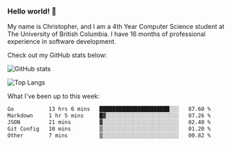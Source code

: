 ### Hello world! 👋
My name is Christopher, and I am a 4th Year Computer Science student at The University of British Columbia. I have 16 months of professional experience in software development.


Check out my GitHub stats below: 

![GitHub stats](https://github-readme-stats-chrishadrian.vercel.app/api?username=chrishadrian&hide=contribs,issues&count_private=true&show_icons=true&theme=tokyonight)

![Top Langs](https://github-readme-stats-chrishadrian.vercel.app/api/top-langs/?username=chrishadrian&exclude_repo=prodify,cpsc221&layout=compact&theme=tokyonight&langs_count=4)

What I've been up to this week:
<!--START_SECTION:waka-->

```txt
Go           13 hrs 6 mins   ██████████████████████░░░   87.60 %
Markdown     1 hr 5 mins     █▓░░░░░░░░░░░░░░░░░░░░░░░   07.26 %
JSON         21 mins         ▓░░░░░░░░░░░░░░░░░░░░░░░░   02.40 %
Git Config   10 mins         ▒░░░░░░░░░░░░░░░░░░░░░░░░   01.20 %
Other        7 mins          ▒░░░░░░░░░░░░░░░░░░░░░░░░   00.82 %
```

<!--END_SECTION:waka-->
<!-- [![willianrod's wakatime stats](https://github-readme-stats.vercel.app/api/wakatime?username=chrishadrian)](https://github.com/anuraghazra/github-readme-stats) -->

<!--
- 🔭 I’m currently working on ...
- 🌱 I’m currently learning ...
- 👯 I’m looking to collaborate on ...
- 🤔 I’m looking for help with ...
- 💬 Ask me about ...
- 📫 How to reach me: ...
- 😄 Pronouns: ...
- ⚡ Fun fact: ...
-->

